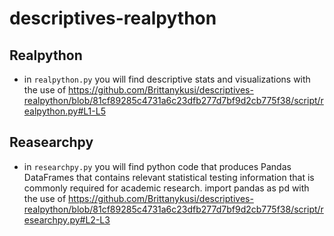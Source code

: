 # descriptives-realpython

## Realpython
- in `realpython.py` you will find descriptive stats and visualizations with the use of https://github.com/Brittanykusi/descriptives-realpython/blob/81cf89285c4731a6c23dfb277d7bf9d2cb775f38/script/realpython.py#L1-L5 
## Reasearchpy
- in `researchpy.py` you will find python code that produces Pandas DataFrames that contains relevant statistical testing information that is commonly required for academic research.
import pandas as pd with the use of https://github.com/Brittanykusi/descriptives-realpython/blob/81cf89285c4731a6c23dfb277d7bf9d2cb775f38/script/researchpy.py#L2-L3
